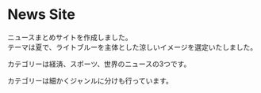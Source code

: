 # News Site

ニュースまとめサイトを作成しました。<br>
テーマは夏で、ライトブルーを主体とした涼しいイメージを選定いたしました。<br>
<p>カテゴリーは経済、スポーツ、世界のニュースの3つです。</p>
カテゴリーは細かくジャンルに分けも行っています。
